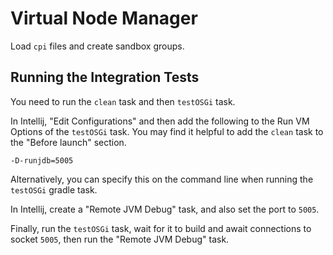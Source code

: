 # Virtual Node Manager

Load `cpi` files and create sandbox groups.

## Running the Integration Tests

You need to run the `clean` task and then `testOSGi` task.

In Intellij, "Edit Configurations" and then add the following to the Run VM Options
of the `testOSGi` task.  You may find it helpful to add the `clean` task to the
"Before launch" section.

```shell
-D-runjdb=5005
```

Alternatively, you can specify this on the command line when running the `testOSGi` 
gradle task.

In Intellij, create a "Remote JVM Debug" task, and also set the port to `5005`.

Finally, run the `testOSGi` task, wait for it to build and await connections to socket 
`5005`, then run the "Remote JVM Debug" task.
